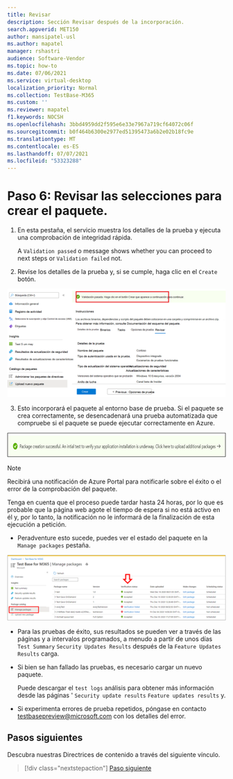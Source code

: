```yaml
---
title: Revisar
description: Sección Revisar después de la incorporación.
search.appverid: MET150
author: mansipatel-usl
ms.author: mapatel
manager: rshastri
audience: Software-Vendor
ms.topic: how-to
ms.date: 07/06/2021
ms.service: virtual-desktop
localization_priority: Normal
ms.collection: TestBase-M365
ms.custom: ''
ms.reviewer: mapatel
f1.keywords: NOCSH
ms.openlocfilehash: 3bbd4959dd2f595e6e33e7967a719cf64072c06f
ms.sourcegitcommit: b0f464b6300e2977ed51395473a6b2e02b18fc9e
ms.translationtype: MT
ms.contentlocale: es-ES
ms.lasthandoff: 07/07/2021
ms.locfileid: "53323288"
---
```

# <a name="step-6-review-your-selections-to-create-your-package"></a>Paso 6: Revisar las selecciones para crear el paquete.

1.  En esta pestaña, el servicio muestra los detalles de la prueba y ejecuta una comprobación de integridad rápida. 

    A ```Validation passed``` o message shows whether you can proceed to next steps or ```Validation failed``` not.

2.  Revise los detalles de la prueba y, si se cumple, haga clic en el ```Create``` botón. 

![Ver validación](Media/validation.png)

3.  Esto incorporará el paquete al entorno base de prueba. Si el paquete se crea correctamente, se desencadenará una prueba automatizada que compruebe si el paquete se puede ejecutar correctamente en Azure.

![Resultado correcto](Media/successful.png)

> [!Note]
> Recibirá una notificación de Azure Portal para notificarle sobre el éxito o el error de la comprobación del paquete. 
>
> Tenga en cuenta que el proceso puede tardar hasta 24 horas, por lo que es probable que la página web agote el tiempo de espera si no está activo en él y, por lo tanto, la notificación no le informará de la finalización de esta ejecución a petición. 

  - Peradventure esto sucede, puedes ver el estado del paquete en la ```Manage packages``` pestaña.

![Imagen para administrar paquetes](Media/managepackages.png)

  - Para las pruebas de éxito, sus resultados se pueden ver a través de las páginas y a intervalos programados, a menudo a partir de unos días ```Test Summary``` ```Security Updates Results``` después de la ```Feature Updates Results``` carga.
  
  - Si bien se han fallado las pruebas, es necesario cargar un nuevo paquete. 
  
    Puede descargar el ```test logs``` análisis para obtener más información desde las páginas ' ```Security update results``` ```Feature updates results``` y.

  - Si experimenta errores de prueba repetidos, póngase en contacto testbasepreview@microsoft.com con los detalles del error. 

## <a name="next-steps"></a>Pasos siguientes

Descubra nuestras Directrices de contenido a través del siguiente vínculo.
> [!div class="nextstepaction"]
> [Paso siguiente](contentguideline.md)
